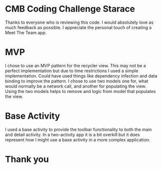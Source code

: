 # CMB Coding Challenge Starace

Thanks to everyone who is reviewing this code. I would absolutely love as much feedback as possible. I appreciate the personal touch of creating a Meet The Team app.

# MVP

I chose to use an MVP pattern for the recycler view. This may not be a perfect implementation but due to time restrictions I used a simple implementation. Could have used things like dependency infection and data binding to improve the pattern. I chose to use two models one for, what would normally be a network call, and another for populating the view. Using the two models helps to remove and logic from model that populates the view.

# Base Activity

I used a base activity to provide the toolbar functionality to both the main and detail activity. In a two-activity app it is a bit overkill but it does represent how I might use a base activity in a more complex application.

# Thank you

